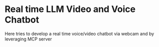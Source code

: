# Real time LLM Video and Voice Chatbot

Here tries to develop a real time voice/video chatbot via webcam and by leveraging MCP server